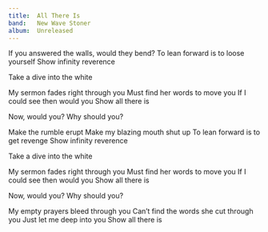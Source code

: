 ```yaml
---
title:  All There Is
band:   New Wave Stoner
album:  Unreleased
---
```


If you answered the walls,
would they bend?
To lean forward is to loose yourself
Show infinity reverence

Take a dive into the white

My sermon fades right through you
Must find her words to move you
If I could see then would you
Show all there is

Now, would you?
Why should you?

Make the rumble erupt
Make my blazing mouth shut up
To lean forward is to get revenge
Show infinity reverence

Take a dive into the white

My sermon fades right through you
Must find her words to move you
If I could see then would you
Show all there is

Now, would you?
Why should you?

My empty prayers bleed through you
Can’t find the words she cut through you
Just let me deep into you
Show all there is